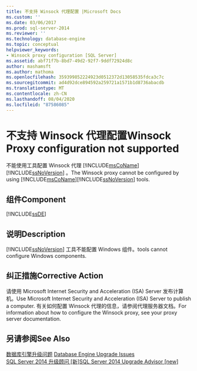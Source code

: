 ```yaml
---
title: 不支持 Winsock 代理配置 |Microsoft Docs
ms.custom: ''
ms.date: 03/06/2017
ms.prod: sql-server-2014
ms.reviewer: ''
ms.technology: database-engine
ms.topic: conceptual
helpviewer_keywords:
- Winsock proxy configuration [SQL Server]
ms.assetid: abf71f7b-8bd7-49d2-92f7-9ddf72924d8c
author: mashamsft
ms.author: mathoma
ms.openlocfilehash: 359399852224923d0512372d13058535fdca3c7c
ms.sourcegitcommit: ad4d92dce894592a259721a1571b1d8736abacdb
ms.translationtype: MT
ms.contentlocale: zh-CN
ms.lasthandoff: 08/04/2020
ms.locfileid: "87586085"
---
```

# <a name="winsock-proxy-configuration-not-supported"></a><span data-ttu-id="ff483-102">不支持 Winsock 代理配置</span><span class="sxs-lookup"><span data-stu-id="ff483-102">Winsock Proxy configuration not supported</span></span>
  <span data-ttu-id="ff483-103">不能使用工具配置 Winsock 代理 [!INCLUDE[msCoName](../../includes/msconame-md.md)] [!INCLUDE[ssNoVersion](../../includes/ssnoversion-md.md)] 。</span><span class="sxs-lookup"><span data-stu-id="ff483-103">The Winsock proxy cannot be configured by using [!INCLUDE[msCoName](../../includes/msconame-md.md)][!INCLUDE[ssNoVersion](../../includes/ssnoversion-md.md)] tools.</span></span>  
  
## <a name="component"></a><span data-ttu-id="ff483-104">组件</span><span class="sxs-lookup"><span data-stu-id="ff483-104">Component</span></span>  
 [!INCLUDE[ssDE](../../includes/ssde-md.md)]  
  
## <a name="description"></a><span data-ttu-id="ff483-105">说明</span><span class="sxs-lookup"><span data-stu-id="ff483-105">Description</span></span>  
 [!INCLUDE[ssNoVersion](../../includes/ssnoversion-md.md)] <span data-ttu-id="ff483-106">工具不能配置 Windows 组件。</span><span class="sxs-lookup"><span data-stu-id="ff483-106">tools cannot configure Windows components.</span></span>  
  
## <a name="corrective-action"></a><span data-ttu-id="ff483-107">纠正措施</span><span class="sxs-lookup"><span data-stu-id="ff483-107">Corrective Action</span></span>  
 <span data-ttu-id="ff483-108">请使用 Microsoft Internet Security and Acceleration (ISA) Server 发布计算机。</span><span class="sxs-lookup"><span data-stu-id="ff483-108">Use Microsoft Internet Security and Acceleration (ISA) Server to publish a computer.</span></span> <span data-ttu-id="ff483-109">有关如何配置 Winsock 代理的信息，请参阅代理服务器文档。</span><span class="sxs-lookup"><span data-stu-id="ff483-109">For information about how to configure the Winsock proxy, see your proxy server documentation.</span></span>  
  
## <a name="see-also"></a><span data-ttu-id="ff483-110">另请参阅</span><span class="sxs-lookup"><span data-stu-id="ff483-110">See Also</span></span>  
 <span data-ttu-id="ff483-111">[数据库引擎升级问题](../../../2014/sql-server/install/database-engine-upgrade-issues.md) </span><span class="sxs-lookup"><span data-stu-id="ff483-111">[Database Engine Upgrade Issues](../../../2014/sql-server/install/database-engine-upgrade-issues.md) </span></span>  
 [<span data-ttu-id="ff483-112">SQL Server 2014 升级顾问 &#91;新&#93;</span><span class="sxs-lookup"><span data-stu-id="ff483-112">SQL Server 2014 Upgrade Advisor &#91;new&#93;</span></span>](sql-server-2014-upgrade-advisor.md)  
  
  
